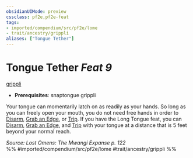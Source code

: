 ```yaml
---
obsidianUIMode: preview
cssclass: pf2e,pf2e-feat
tags:
- imported/compendium/src/pf2e/lome
- trait/ancestry/grippli
aliases: ["Tongue Tether"]
---
```

# Tongue Tether  *Feat 9*  
[grippli](grippli-b2.md)  

- **Prerequisites**: snaptongue grippli

Your tongue can momentarily latch on as readily as your hands. So long as you can freely open your mouth, you do not need free hands in order to [Disarm](rules/actions/disarm.md), [Grab an Edge](grab-an-edge.md), or [Trip](rules/actions/trip.md). If you have the Long Tongue feat, you can [Disarm](rules/actions/disarm.md), [Grab an Edge](grab-an-edge.md), and [Trip](rules/actions/trip.md) with your tongue at a distance that is 5 feet beyond your normal reach.

*Source: Lost Omens: The Mwangi Expanse p. 122*  
%% #imported/compendium/src/pf2e/lome #trait/ancestry/grippli %%